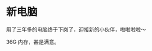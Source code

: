 # 新电脑

用了三年多的电脑终于下岗了，迎接新的小伙伴，啦啦啦啦～


<ImgView title="新电脑" url="https://cdn.z.wiki/autoupload/20240726/bUUw/4096X3072/IMG20240725154138.jpg?type=ha" />



<ImgView title="新电脑" url="https://cdn.z.wiki/autoupload/20240726/nqX5/3072X4096/IMG20240725154151.jpg?type=ha" />



<ImgView title="新电脑" url="https://cdn.z.wiki/autoupload/20240726/yabx/3072X4096/IMG20240725154217.jpg?type=ha" />




<ImgView title="新电脑" url="https://cdn.z.wiki/autoupload/20240726/cXn7/4096X3072/IMG20240725154526.jpg?type=ha" />




<ImgView title="新电脑" url="https://cdn.z.wiki/autoupload/20240726/PPuW/3072X4096/IMG20240725155147.jpg?type=ha" />



<ImgView title="新电脑" url="https://cdn.z.wiki/autoupload/20240726/MhE4/4096X3072/IMG20240725154523.jpg?type=ha" />




<ImgView title="新电脑" url="https://cdn.z.wiki/autoupload/20240726/SuJ5/4096X3072/IMG20240725155340.jpg?type=ha" />



36G 内存，甚是满意。

